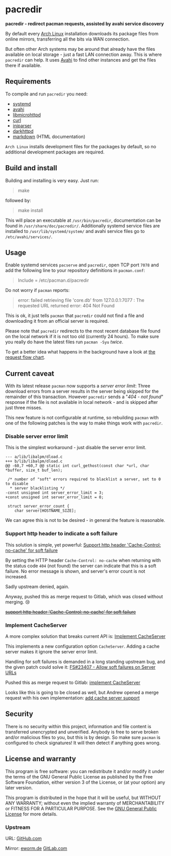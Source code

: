 pacredir
========

**pacredir - redirect pacman requests, assisted by avahi service discovery**

By default every [Arch Linux](https://www.archlinux.org/) installation
downloads its package files from online mirrors, transferring all the
bits via WAN connection.

But often other Arch systems may be around that already have the files
available on local storage - just a fast LAN connection away. This is
where `pacredir` can help. It uses [Avahi](http://avahi.org/) to find
other instances and get the files there if available.

Requirements
------------

To compile and run `pacredir` you need:

* [systemd](https://www.github.com/systemd/systemd)
* [avahi](https://avahi.org/)
* [libmicrohttpd](https://www.gnu.org/software/libmicrohttpd/)
* [curl](https://curl.haxx.se/)
* [iniparser](https://github.com/ndevilla/iniparser)
* [darkhttpd](https://unix4lyfe.org/darkhttpd/)
* [markdown](https://daringfireball.net/projects/markdown/) (HTML documentation)

`Arch Linux` installs development files for the packages by default, so
no additional development packages are required.

Build and install
-----------------

Building and installing is very easy. Just run:

> make

followed by:

> make install

This will place an executable at `/usr/bin/pacredir`,
documentation can be found in `/usr/share/doc/pacredir/`.
Additionally systemd service files are installed to
`/usr/lib/systemd/system/` and avahi service files go to
`/etc/avahi/services/`.

Usage
-----

Enable systemd services `pacserve` and `pacredir`, open TCP
port `7078` and add the following line to your repository
definitions in `pacman.conf`:

> Include = /etc/pacman.d/pacredir

Do not worry if `pacman` reports:

> error: failed retrieving file 'core.db' from 127.0.0.1:7077 : The
> requested URL returned error: 404 Not Found

This is ok, it just tells `pacman` that `pacredir` could not find a file
and downloading it from an official server is required.

Please note that `pacredir` redirects to the most recent database file
found on the local network if it is not too old (currently 24 hours). To
make sure you really do have the latest files run `pacman -Syu` *twice*.

To get a better idea what happens in the background have a look at
[the request flow chart](FLOW.md).

Current caveat
--------------

With its latest release `pacman` now supports a *server error limit*: Three
download errors from a server results in the server being skipped for the
remainder of this transaction.
However `pacredir` sends a "*404 - not found*" response if the file is not
available in local network - and is skipped after just three misses.

This new feature is not configurable at runtime, so rebuilding `pacman` with
one of the following patches is the way to make things work with `pacredir`.

### Disable server error limit

This is the simplest workaround - just disable the server error limit.

    --- a/lib/libalpm/dload.c
    +++ b/lib/libalpm/dload.c
    @@ -60,7 +60,7 @@ static int curl_gethost(const char *url, char *buffer, size_t buf_len);
     
     /* number of "soft" errors required to blacklist a server, set to 0 to disable
      * server blacklisting */
    -const unsigned int server_error_limit = 3;
    +const unsigned int server_error_limit = 0;
     
     struct server_error_count {
     	char server[HOSTNAME_SIZE];

We can agree this is not to be desired - in general the feature is reasonable.

### Support http header to indicate a soft failure

This solution is simple, yet powerful:
[Support http header 'Cache-Control: no-cache' for soft failure](patches/0001-support-http-header-Cache-Control-no-cache-for-soft-failure.patch)

By setting the HTTP header `Cache-Control: no-cache` when returning with
the status code `404` (not found) the server can indicate that this is a
soft failure. No error message is shown, and server's error count is
not increased.

Sadly upstream denied, again.

Anyway, pushed this as merge request to Gitlab, which was closed without
merging. 😢

~~[support http header 'Cache-Control: no-cache' for soft failure](https://gitlab.archlinux.org/pacman/pacman/-/merge_requests/76)~~

### Implement CacheServer

A more complex solution that breaks current API is:
[Implement CacheServer](patches/0001-implement-CacheServer.patch)

This implements a new configuration option `CacheServer`. Adding a cache
server makes it ignore the server error limit.

Handling for soft failures is demanded in a long standing upstream bug, and
the given patch could solve it:
[FS#23407 - Allow soft failures on Server URLs](https://bugs.archlinux.org/task/23407)

Pushed this as merge request to Gitlab:
[implement CacheServer](https://gitlab.archlinux.org/pacman/pacman/-/merge_requests/74)

Looks like this is going to be closed as well, but Andrew opened a merge
request with his own implementation:
[add cache server support](https://gitlab.archlinux.org/pacman/pacman/-/merge_requests/98)

Security
--------

There is no security within this project, information and file content
is transferred unencrypted and unverified. Anybody is free to serve
broken and/or malicious files to you, but this is by design. So make
sure `pacman` is configured to check signatures! It will then detect if
anything goes wrong.

License and warranty
--------------------

This program is free software: you can redistribute it and/or modify
it under the terms of the GNU General Public License as published by
the Free Software Foundation, either version 3 of the License, or
(at your option) any later version.

This program is distributed in the hope that it will be useful,
but WITHOUT ANY WARRANTY; without even the implied warranty of
MERCHANTABILITY or FITNESS FOR A PARTICULAR PURPOSE.  See the
[GNU General Public License](COPYING.md) for more details.

### Upstream

URL:
[GitHub.com](https://github.com/eworm-de/pacredir#pacredir)

Mirror:
[eworm.de](https://git.eworm.de/cgit.cgi/pacredir/about/)
[GitLab.com](https://gitlab.com/eworm-de/pacredir#pacredir)
